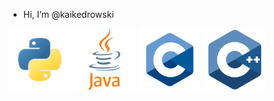 - Hi, I’m @kaikedrowski

<code><img height="100" src="https://raw.githubusercontent.com/github/explore/master/topics/python/python.png"></code>
<code><img height="100" src="https://raw.githubusercontent.com/github/explore/master/topics/java/java.png"></code>
<code><img height="100" src="https://raw.githubusercontent.com/github/explore/master/topics/c/c.png"></code>
<code><img height="100" src="https://raw.githubusercontent.com/github/explore/master/topics/cpp/cpp.png"></code>
